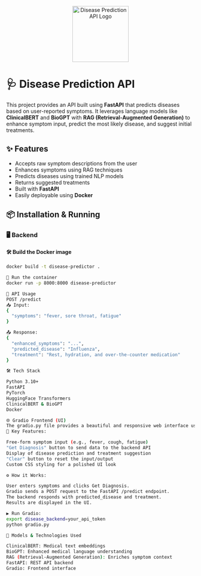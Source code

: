 <p align="center">
  <img src="https://via.placeholder.com/150" alt="Disease Prediction API Logo" width="150"/>
</p>

# 🩺 **Disease Prediction API**

This project provides an API built using **FastAPI** that predicts diseases based on user-reported symptoms. It leverages language models like **ClinicalBERT** and **BioGPT** with **RAG (Retrieval-Augmented Generation)** to enhance symptom input, predict the most likely disease, and suggest initial treatments.

## ✨ **Features**
- Accepts raw symptom descriptions from the user
- Enhances symptoms using RAG techniques
- Predicts diseases using trained NLP models
- Returns suggested treatments
- Built with **FastAPI**
- Easily deployable using **Docker**

## 📦 **Installation & Running**

### 🖥️ **Backend**

#### 🛠️ **Build the Docker image**
```bash
docker build -t disease-predictor .

🚀 Run the container
docker run -p 8000:8000 disease-predictor

🔗 API Usage
POST /predict
📥 Input:
{
  "symptoms": "fever, sore throat, fatigue"
}

📤 Response:
{
  "enhanced_symptoms": "...",
  "predicted_disease": "Influenza",
  "treatment": "Rest, hydration, and over-the-counter medication"
}

🛠️ Tech Stack

Python 3.10+
FastAPI
PyTorch
HuggingFace Transformers
ClinicalBERT & BioGPT
Docker

🌐 Gradio Frontend (UI)
The gradio.py file provides a beautiful and responsive web interface using Gradio.
🔑 Key Features:

Free-form symptom input (e.g., fever, cough, fatigue)
"Get Diagnosis" button to send data to the backend API
Display of disease prediction and treatment suggestion
"Clear" button to reset the input/output
Custom CSS styling for a polished UI look

⚙️ How it Works:

User enters symptoms and clicks Get Diagnosis.
Gradio sends a POST request to the FastAPI /predict endpoint.
The backend responds with predicted_disease and treatment.
Results are displayed in the UI.

▶️ Run Gradio:
export disease_backend=your_api_token
python gradio.py

🧠 Models & Technologies Used

ClinicalBERT: Medical text embeddings
BioGPT: Enhanced medical language understanding
RAG (Retrieval-Augmented Generation): Enriches symptom context
FastAPI: REST API backend
Gradio: Frontend interface


